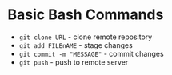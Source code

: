 # Basic Bash Commands

* `git clone URL` - clone remote repository 
* `git add FILEnAME` - stage changes
* `git commit -m "MESSAGE"` - commit changes
* `git push` - push to remote server